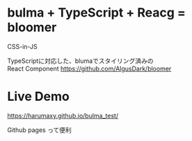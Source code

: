 # bulma + TypeScript + Reacg = bloomer
CSS-in-JS

TypeScriptに対応した、blumaでスタイリング済みの  
React Component
https://github.com/AlgusDark/bloomer

# Live Demo

https://harumaxy.github.io/bulma_test/


Github pages って便利　
